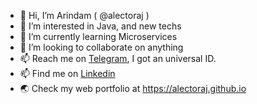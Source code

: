 - 👋 Hi, I’m Arindam ( @alectoraj )
- 👀 I’m interested in Java, and new techs
- 🌱 I’m currently learning Microservices
- 💞️ I’m looking to collaborate on anything
- 📫 Reach me on [Telegram](https://t.me/alectoraj), I got an universal ID.
- 📫 Find me on [Linkedin](https://www.linkedin.com/in/arindam-biswas/)
- 🌏 Check my web portfolio at https://alectoraj.github.io

<!---
alectoraj/alectoraj is a ✨ special ✨ repository because its `README.md` (this file) appears on your GitHub profile.
You can click the Preview link to take a look at your changes.
--->
